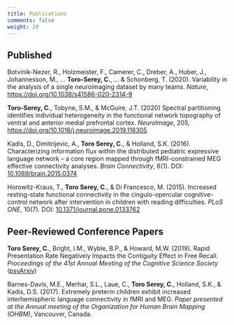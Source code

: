 ```yaml
---
title: Publications
comments: false
weight: 20
---
```



## Published

Botvinik-Nezer, R., Holzmeister, F., Camerer, C., Dreber, A., Huber, J., Johannesson, M., ... **Toro-Serey, C.**, … & Schonberg, T. (2020). Variability in the analysis of a single neuroimaging dataset by many teams. *Nature*, https://doi.org/10.1038/s41586-020-2314-9

**Toro-Serey, C.**, Tobyne, S.M., & McGuire, J.T. (2020) Spectral partitioning identifies individual heterogeneity in the functional network topography of ventral and anterior medial prefrontal cortex. *NeuroImage*, 205, https://doi.org/10.1016/j.neuroimage.2019.116305

Kadis, D., Dimitrijevic, A., **Toro Serey, C.**, & Holland, S.K. (2016). Characterizing information flux within the distributed pediatric expressive language network – a core region mapped through fMRI-constrained MEG effective connectivity analyses. *Brain Connectivity*, 6(1). DOI: [10.1089/brain.2015.0374](https://www.liebertpub.com/doi/10.1089/brain.2015.0374)

Horowitz-Kraus, T., **Toro Serey, C.**, & Di Francesco, M. (2015). Increased resting-state functional connectivity in the cingulo-opercular cognitive-control network after intervention in children with reading difficulties. *PLoS ONE*, 10(7). DOI: [10.1371/journal.pone.0133762](https://journals.plos.org/plosone/article?id=10.1371/journal.pone.0133762)

## Peer-Reviewed Conference Papers

**Toro Serey, C.**, Bright, I.M., Wyble, B.P., & Howard, M.W. (2019). Rapid Presentation Rate Negatively Impacts the Contiguity Effect in Free Recall. *Proceedings of the 41st Annual Meeting of the Cognitive Science Society* ([psyArxiv](https://psyarxiv.com/qb5sx))

Barnes-Davis, M.E., Merhar, S.L., Laue, C., **Toro Serey, C.**, Holland, S.K., & Kadis, D.S. (2017). Extremely preterm children exhibit increased interhemispheric language connectivity in fMRI and MEG. *Paper presented at the Annual meeting of the Organization for Human Brain Mapping (OHBM)*, Vancouver, Canada.